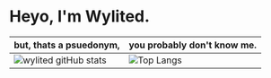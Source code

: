 # Heyo, I'm Wylited.

| but, thats a psuedonym,                                                                                                                                                                                                                 |  you probably don't know me.                                                                                                                                                                                           |
|-----------------------------------------------------------------------------------------------------------------------------------------------------------------------------------------------------------------------------------------|------------------------------------------------------------------------------------------------------------------------------------------------------------------------------------------------------------------------|
| ![wylited gitHub stats](https://github-readme-stats.vercel.app/api?username=wylited&show_icons=true&theme=github_dark&show_icons=true&hide_border=true&include_all_commits=true&count_private=true&custom_title=GitHub%20Statistics%3A) | ![Top Langs](https://github-readme-stats.vercel.app/api/top-langs/?username=wylited&layout=compact&theme=github_dark&langs_count=6&exclude_repo=AIoT_CityUEE&hide_border=true&custom_title=Most%20Used%20Languages%3A) |
